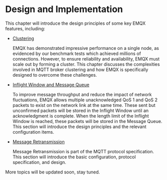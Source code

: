 # Design and Implementation

This chapter will introduce the design principles of some key EMQX features, including:

- [Clustering](./clustering)

  EMQX has demonstrated impressive performance on a single node, as evidenced by our benchmark tests which achieved millions of connections.
  However, to ensure reliability and availability, EMQX must scale out by forming a cluster.
  This chapter discusses the complexities involved in MQTT broker clustering and how EMQX is specifically designed to overcome these challenges.

- [Inflight Window and Message Queue](./inflight-window-and-message-queue)

  To improve message throughput and reduce the impact of network fluctuations, EMQX allows multiple unacknowledged QoS 1 and QoS 2 packets to exist on the network link at the same time. These sent but unconfirmed packets will be stored in the Inflight Window until an acknowledgment is complete. When the length limit of the Inflight Window is reached, these packets will be stored in the Message Queue. This section will introduce the design principles and the relevant configuration items. 

- [Message Retransmission](./retransmission.md)

  Message Retransmission is part of the MQTT protocol specification. This section will introduce the basic configuration, protocol specification, and design.

More topics will be updated soon, stay tuned.
